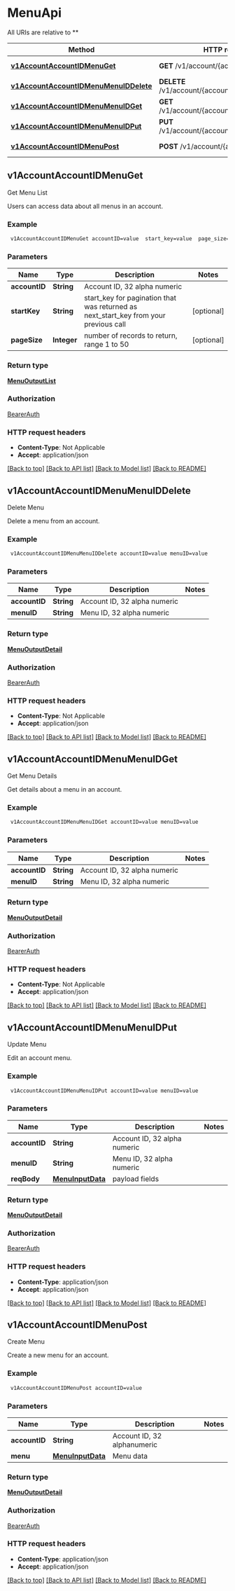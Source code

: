 # MenuApi

All URIs are relative to **

Method | HTTP request | Description
------------- | ------------- | -------------
[**v1AccountAccountIDMenuGet**](MenuApi.md#v1AccountAccountIDMenuGet) | **GET** /v1/account/{accountID}/menu | Get Menu List
[**v1AccountAccountIDMenuMenuIDDelete**](MenuApi.md#v1AccountAccountIDMenuMenuIDDelete) | **DELETE** /v1/account/{accountID}/menu/{menuID} | Delete Menu
[**v1AccountAccountIDMenuMenuIDGet**](MenuApi.md#v1AccountAccountIDMenuMenuIDGet) | **GET** /v1/account/{accountID}/menu/{menuID} | Get Menu Details
[**v1AccountAccountIDMenuMenuIDPut**](MenuApi.md#v1AccountAccountIDMenuMenuIDPut) | **PUT** /v1/account/{accountID}/menu/{menuID} | Update Menu
[**v1AccountAccountIDMenuPost**](MenuApi.md#v1AccountAccountIDMenuPost) | **POST** /v1/account/{accountID}/menu | Create Menu



## v1AccountAccountIDMenuGet

Get Menu List

Users can access data about all menus in an account.

### Example

```bash
 v1AccountAccountIDMenuGet accountID=value  start_key=value  page_size=value
```

### Parameters


Name | Type | Description  | Notes
------------- | ------------- | ------------- | -------------
 **accountID** | **String** | Account ID, 32 alpha numeric |
 **startKey** | **String** | start_key for pagination that was returned as next_start_key from your previous call | [optional]
 **pageSize** | **Integer** | number of records to return, range 1 to 50 | [optional]

### Return type

[**MenuOutputList**](MenuOutputList.md)

### Authorization

[BearerAuth](../README.md#BearerAuth)

### HTTP request headers

- **Content-Type**: Not Applicable
- **Accept**: application/json

[[Back to top]](#) [[Back to API list]](../README.md#documentation-for-api-endpoints) [[Back to Model list]](../README.md#documentation-for-models) [[Back to README]](../README.md)


## v1AccountAccountIDMenuMenuIDDelete

Delete Menu

Delete a menu from an account.

### Example

```bash
 v1AccountAccountIDMenuMenuIDDelete accountID=value menuID=value
```

### Parameters


Name | Type | Description  | Notes
------------- | ------------- | ------------- | -------------
 **accountID** | **String** | Account ID, 32 alpha numeric |
 **menuID** | **String** | Menu ID, 32 alpha numeric |

### Return type

[**MenuOutputDetail**](MenuOutputDetail.md)

### Authorization

[BearerAuth](../README.md#BearerAuth)

### HTTP request headers

- **Content-Type**: Not Applicable
- **Accept**: application/json

[[Back to top]](#) [[Back to API list]](../README.md#documentation-for-api-endpoints) [[Back to Model list]](../README.md#documentation-for-models) [[Back to README]](../README.md)


## v1AccountAccountIDMenuMenuIDGet

Get Menu Details

Get details about a menu in an account.

### Example

```bash
 v1AccountAccountIDMenuMenuIDGet accountID=value menuID=value
```

### Parameters


Name | Type | Description  | Notes
------------- | ------------- | ------------- | -------------
 **accountID** | **String** | Account ID, 32 alpha numeric |
 **menuID** | **String** | Menu ID, 32 alpha numeric |

### Return type

[**MenuOutputDetail**](MenuOutputDetail.md)

### Authorization

[BearerAuth](../README.md#BearerAuth)

### HTTP request headers

- **Content-Type**: Not Applicable
- **Accept**: application/json

[[Back to top]](#) [[Back to API list]](../README.md#documentation-for-api-endpoints) [[Back to Model list]](../README.md#documentation-for-models) [[Back to README]](../README.md)


## v1AccountAccountIDMenuMenuIDPut

Update Menu

Edit an account menu.

### Example

```bash
 v1AccountAccountIDMenuMenuIDPut accountID=value menuID=value
```

### Parameters


Name | Type | Description  | Notes
------------- | ------------- | ------------- | -------------
 **accountID** | **String** | Account ID, 32 alpha numeric |
 **menuID** | **String** | Menu ID, 32 alpha numeric |
 **reqBody** | [**MenuInputData**](MenuInputData.md) | payload fields |

### Return type

[**MenuOutputDetail**](MenuOutputDetail.md)

### Authorization

[BearerAuth](../README.md#BearerAuth)

### HTTP request headers

- **Content-Type**: application/json
- **Accept**: application/json

[[Back to top]](#) [[Back to API list]](../README.md#documentation-for-api-endpoints) [[Back to Model list]](../README.md#documentation-for-models) [[Back to README]](../README.md)


## v1AccountAccountIDMenuPost

Create Menu

Create a new menu for an account.

### Example

```bash
 v1AccountAccountIDMenuPost accountID=value
```

### Parameters


Name | Type | Description  | Notes
------------- | ------------- | ------------- | -------------
 **accountID** | **String** | Account ID, 32 alphanumeric |
 **menu** | [**MenuInputData**](MenuInputData.md) | Menu data |

### Return type

[**MenuOutputDetail**](MenuOutputDetail.md)

### Authorization

[BearerAuth](../README.md#BearerAuth)

### HTTP request headers

- **Content-Type**: application/json
- **Accept**: application/json

[[Back to top]](#) [[Back to API list]](../README.md#documentation-for-api-endpoints) [[Back to Model list]](../README.md#documentation-for-models) [[Back to README]](../README.md)

